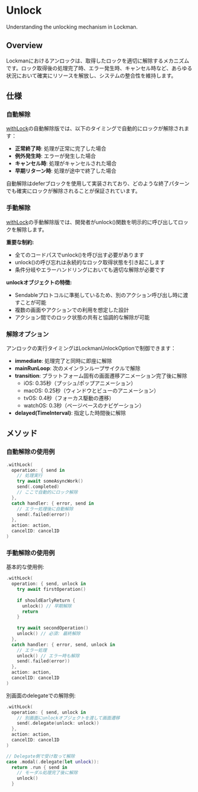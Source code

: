 # Unlock

Understanding the unlocking mechanism in Lockman.

## Overview

Lockmanにおけるアンロックは、取得したロックを適切に解除するメカニズムです。ロック取得後の処理完了時、エラー発生時、キャンセル時など、あらゆる状況において確実にリソースを解放し、システムの整合性を維持します。

## 仕様

### 自動解除

[withLock](<doc:Lock>)の自動解除版では、以下のタイミングで自動的にロックが解除されます：

- **正常終了時**: 処理が正常に完了した場合
- **例外発生時**: エラーが発生した場合
- **キャンセル時**: 処理がキャンセルされた場合
- **早期リターン時**: 処理が途中で終了した場合

自動解除はdeferブロックを使用して実装されており、どのような終了パターンでも確実にロックが解除されることが保証されています。

### 手動解除

[withLock](<doc:Lock>)の手動解除版では、開発者がunlock()関数を明示的に呼び出してロックを解除します。

**重要な制約:**
- 全てのコードパスでunlock()を呼び出す必要があります
- unlock()の呼び忘れは永続的なロック取得状態を引き起こします
- 条件分岐やエラーハンドリングにおいても適切な解除が必要です

**unlockオブジェクトの特徴:**
- Sendableプロトコルに準拠しているため、別のアクション呼び出し時に渡すことが可能
- 複数の画面やアクションでの利用を想定した設計
- アクション間でのロック状態の共有と協調的な解除が可能

### 解除オプション

アンロックの実行タイミングはLockmanUnlockOptionで制御できます：

- **immediate**: 処理完了と同時に即座に解除
- **mainRunLoop**: 次のメインランループサイクルで解除
- **transition**: プラットフォーム固有の画面遷移アニメーション完了後に解除
  - iOS: 0.35秒（プッシュ/ポップアニメーション）
  - macOS: 0.25秒（ウィンドウとビューのアニメーション）
  - tvOS: 0.4秒（フォーカス駆動の遷移）
  - watchOS: 0.3秒（ページベースのナビゲーション）
- **delayed(TimeInterval)**: 指定した時間後に解除

## メソッド

### 自動解除の使用例

```swift
.withLock(
  operation: { send in
    // 処理実行
    try await someAsyncWork()
    send(.completed)
    // ここで自動的にロック解除
  },
  catch handler: { error, send in
    // エラー処理後に自動解除
    send(.failed(error))
  },
  action: action,
  cancelID: cancelID
)
```

### 手動解除の使用例

基本的な使用例:

```swift
.withLock(
  operation: { send, unlock in
    try await firstOperation()
    
    if shouldEarlyReturn {
      unlock() // 早期解除
      return
    }
    
    try await secondOperation()
    unlock() // 必須: 最終解除
  },
  catch handler: { error, send, unlock in
    // エラー処理
    unlock() // エラー時も解除
    send(.failed(error))
  },
  action: action,
  cancelID: cancelID
)
```

別画面のdelegateでの解除例:

```swift
.withLock(
  operation: { send, unlock in
    // 別画面にunlockオブジェクトを渡して画面遷移
    send(.delegate(unlock: unlock))
  },
  action: action,
  cancelID: cancelID
)

// Delegate側で受け取って解除
case .modal(.delegate(let unlock)):
  return .run { send in
    // モーダル処理完了後に解除
    unlock()
  }
```

